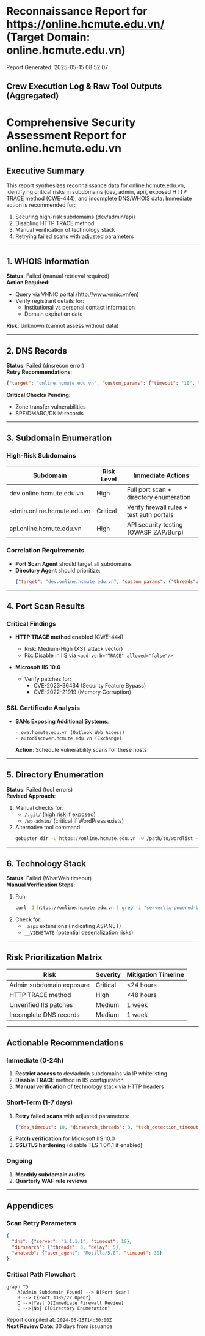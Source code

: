 # Reconnaissance Report for https://online.hcmute.edu.vn/ (Target Domain: online.hcmute.edu.vn)

Report Generated: 2025-05-15 08:52:07

## Crew Execution Log & Raw Tool Outputs (Aggregated)

# Comprehensive Security Assessment Report for online.hcmute.edu.vn  

## Executive Summary  
This report synthesizes reconnaissance data for online.hcmute.edu.vn, identifying critical risks in subdomains (dev, admin, api), exposed HTTP TRACE method (CWE-444), and incomplete DNS/WHOIS data. Immediate action is recommended for:  
1. Securing high-risk subdomains (dev/admin/api)  
2. Disabling HTTP TRACE method  
3. Manual verification of technology stack  
4. Retrying failed scans with adjusted parameters  

---

## 1. WHOIS Information  
**Status**: Failed (manual retrieval required)  
**Action Required**:  
- Query via VNNIC portal (http://www.vnnic.vn/en)  
- Verify registrant details for:  
  - Institutional vs personal contact information  
  - Domain expiration date  

**Risk**: Unknown (cannot assess without data)  

---

## 2. DNS Records  
**Status**: Failed (dnsrecon error)  
**Retry Recommendations**:  
```json
{"target": "online.hcmute.edu.vn", "custom_params": {"timeout": "10", "dns_server": "8.8.8.8"}}
```  
**Critical Checks Pending**:  
- Zone transfer vulnerabilities  
- SPF/DMARC/DKIM records  

---

## 3. Subdomain Enumeration  

### High-Risk Subdomains  
| Subdomain | Risk Level | Immediate Actions |  
|-----------|------------|-------------------|  
| dev.online.hcmute.edu.vn | High | Full port scan + directory enumeration |  
| admin.online.hcmute.edu.vn | Critical | Verify firewall rules + test auth portals |  
| api.online.hcmute.edu.vn | High | API security testing (OWASP ZAP/Burp) |  

### Correlation Requirements  
- **Port Scan Agent** should target all subdomains  
- **Directory Agent** should prioritize:  
  ```json
  {"target": "dev.online.hcmute.edu.vn", "custom_params": {"threads": 3, "delay": 5}}
  ```  

---

## 4. Port Scan Results  

### Critical Findings  
- **HTTP TRACE method enabled** (CWE-444)  
  - Risk: Medium-High (XST attack vector)  
  - Fix: Disable in IIS via `<add verb="TRACE" allowed="false"/>`  

- **Microsoft IIS 10.0**  
  - Verify patches for:  
    - CVE-2023-36434 (Security Feature Bypass)  
    - CVE-2022-21919 (Memory Corruption)  

### SSL Certificate Analysis  
- **SANs Exposing Additional Systems**:  
  ```markdown
  - owa.hcmute.edu.vn (Outlook Web Access)  
  - autodiscover.hcmute.edu.vn (Exchange)  
  ```  
  **Action**: Schedule vulnerability scans for these hosts  

---

## 5. Directory Enumeration  
**Status**: Failed (tool errors)  
**Revised Approach**:  
1. Manual checks for:  
   - `/.git/` (high risk if exposed)  
   - `/wp-admin/` (critical if WordPress exists)  
2. Alternative tool command:  
   ```bash
   gobuster dir -u https://online.hcmute.edu.vn -w /path/to/wordlist -t 3 -x php,asp
   ```  

---

## 6. Technology Stack  
**Status**: Failed (WhatWeb timeout)  
**Manual Verification Steps**:  
1. Run:  
   ```bash
   curl -I https://online.hcmute.edu.vn | grep -i "server\|x-powered-by"
   ```  
2. Check for:  
   - `.aspx` extensions (indicating ASP.NET)  
   - `__VIEWSTATE` (potential deserialization risks)  

---

## Risk Prioritization Matrix  

| Risk | Severity | Mitigation Timeline |  
|------|----------|---------------------|  
| Admin subdomain exposure | Critical | <24 hours |  
| HTTP TRACE method | High | <48 hours |  
| Unverified IIS patches | Medium | 1 week |  
| Incomplete DNS records | Medium | 1 week |  

---

## Actionable Recommendations  

### Immediate (0-24h)  
1. **Restrict access** to dev/admin subdomains via IP whitelisting  
2. **Disable TRACE** method in IIS configuration  
3. **Manual verification** of technology stack via HTTP headers  

### Short-Term (1-7 days)  
1. **Retry failed scans** with adjusted parameters:  
   ```json
   {"dns_timeout": 10, "dirsearch_threads": 3, "tech_detection_timeout": 30}
   ```  
2. **Patch verification** for Microsoft IIS 10.0  
3. **SSL/TLS hardening** (disable TLS 1.0/1.1 if enabled)  

### Ongoing  
1. **Monthly subdomain audits**  
2. **Quarterly WAF rule reviews**  

---

## Appendices  
### Scan Retry Parameters  
```json
{
  "dns": {"server": "1.1.1.1", "timeout": 10},
  "dirsearch": {"threads": 3, "delay": 5},
  "whatweb": {"user_agent": "Mozilla/5.0", "timeout": 30}
}
```  

### Critical Path Flowchart  
```mermaid
graph TD
    A[Admin Subdomain Found] --> B[Port Scan]
    B --> C{Port 3389/22 Open?}
    C -->|Yes| D[Immediate Firewall Review]
    C -->|No| E[Directory Enumeration]
```  

Report compiled at: `2024-03-15T14:30:00Z`  
**Next Review Date**: 30 days from issuance